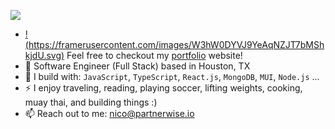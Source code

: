[<img src="https://img.shields.io/badge/github-%2312100E.svg?&style=for-the-badge&logo=github&logoColor=white&color=black" />](https://github.com/nicoestrada)

- [!(https://framerusercontent.com/images/W3hW0DYVJ9YeAqNZJT7bMShkjdU.svg)](https://partnerwise.io/) 
Feel free to checkout my [portfolio](https://nico.ventures/) website!
- 🏢 Software Engineer (Full Stack) based in Houston, TX
- 🧰 I build with: `JavaScript`, `TypeScript`, `React.js`, `MongoDB`,  `MUI`, `Node.js` ...
- ⚡ I enjoy traveling, reading, playing soccer, lifting weights, cooking, muay thai, and building things :)
- 📫 Reach out to me: nico@partnerwise.io
